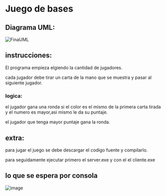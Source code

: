 # Juego de bases

## Diagrama UML:

![FinaUML](https://github.com/user-attachments/assets/d627df47-5adb-41d5-9d39-be17e538589c)


## instrucciones:
El programa empieza elgiendo la cantidad de jugadores.

cada jugador debe tirar un carta de la mano que se muestra y pasar al siguiente jugador.

### logica:
el jugador gana una ronda si el color es el mismo de la primera carta tirada y el numero es mayor,asi mismo le da su puntaje.

el jugador que  tenga mayor puntaje gana la ronda.
## extra:
para jugar el juego se debe descargar el codigo fuente y compilarlo.

para seguidamente ejecutar primero  el server.exe y con el el cliente.exe

## lo que se espera por consola
![image](https://github.com/user-attachments/assets/6efb8a00-51e7-4981-abba-cefc1638d772)

